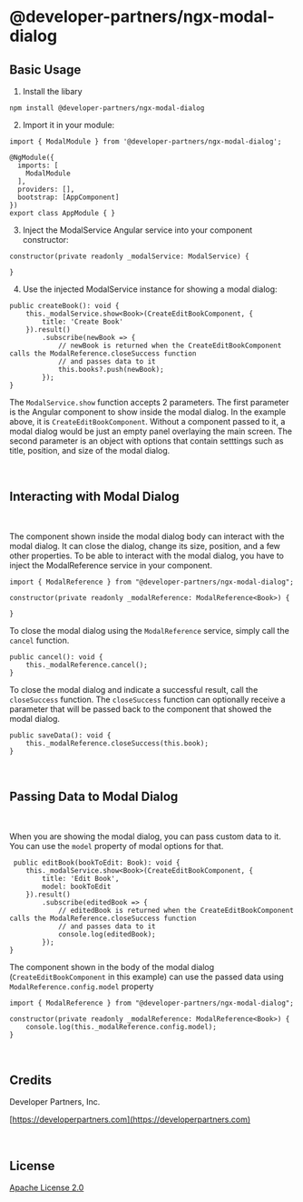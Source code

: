 # @developer-partners/ngx-modal-dialog

## Basic Usage

1. Install the libary

```
npm install @developer-partners/ngx-modal-dialog
```

2. Import it in your module:

```
import { ModalModule } from '@developer-partners/ngx-modal-dialog';

@NgModule({
  imports: [
    ModalModule
  ],
  providers: [],
  bootstrap: [AppComponent]
})
export class AppModule { }
```

3. Inject the ModalService Angular service into your component constructor:

```
constructor(private readonly _modalService: ModalService) {

}
```

4. Use the injected ModalService instance for showing a modal dialog:

```
public createBook(): void {
    this._modalService.show<Book>(CreateEditBookComponent, {
        title: 'Create Book'
    }).result()
        .subscribe(newBook => {
            // newBook is returned when the CreateEditBookComponent calls the ModalReference.closeSuccess function 
            // and passes data to it
            this.books?.push(newBook);
        });
}
```

The `ModalService.show` function accepts 2 parameters. The first parameter is the Angular component to show inside the modal dialog. In the example above, it is `CreateEditBookComponent`. Without a component passed to it, a modal dialog would be just an empty panel overlaying the main screen. The second parameter is an object with options that contain setttings such as title, position, and size of the modal dialog.

&nbsp;
&nbsp;
&nbsp;
## Interacting with Modal Dialog
&nbsp;

The component shown inside the modal dialog body can interact with the modal dialog. It can close the dialog, change its size, position, and a few other properties. To be able to interact with the modal dialog, you have to inject the ModalReference service in your component.

```
import { ModalReference } from "@developer-partners/ngx-modal-dialog";

constructor(private readonly _modalReference: ModalReference<Book>) {
    
}
```

To close the modal dialog using the `ModalReference` service, simply call the `cancel` function.

```
public cancel(): void {
    this._modalReference.cancel();
}
```

To close the modal dialog and indicate a successful result, call the `closeSuccess` function. The `closeSuccess` function can optionally receive a parameter that will be passed back to the component that showed the modal dialog.

```
public saveData(): void {
    this._modalReference.closeSuccess(this.book);
}
```

&nbsp;
&nbsp;
&nbsp;
## Passing Data to Modal Dialog
&nbsp;

When you are showing the modal dialog, you can pass custom data to it. You can use the `model` property of modal options for that.

```
 public editBook(bookToEdit: Book): void {
    this._modalService.show<Book>(CreateEditBookComponent, {
        title: 'Edit Book',
        model: bookToEdit
    }).result()
        .subscribe(editedBook => {
            // editedBook is returned when the CreateEditBookComponent calls the ModalReference.closeSuccess function 
            // and passes data to it
            console.log(editedBook);
        });
}
```

The component shown in the body of the modal dialog (`CreateEditBookComponent` in this example) can use the passed data using `ModalReference.config.model` property

```
import { ModalReference } from "@developer-partners/ngx-modal-dialog";

constructor(private readonly _modalReference: ModalReference<Book>) {
    console.log(this._modalReference.config.model);
}
```
&nbsp;
&nbsp;
&nbsp;
## Credits
Developer Partners, Inc.

[https://developerpartners.com](https://developerpartners.com)

&nbsp;
&nbsp;
&nbsp;
## License
[Apache License 2.0](https://github.com/developer-partners/ngx-modal-dialog/blob/main/LICENSE)
